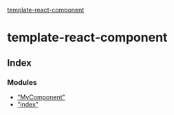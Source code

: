 [template-react-component](README.md)

# template-react-component

## Index

### Modules

* ["MyComponent"](modules/_mycomponent_.md)
* ["index"](modules/_index_.md)
